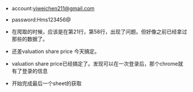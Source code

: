+ account:yiweichen211@gmail.com

+ password:Hms123456@

+ 在爬取的时候，应该是在第21行，第58行，出现了问题。但好像之前已经拿过那些的数据了。

+ 还差valuation share price 今天搞定。

+ valuation share price已经搞定了。发现可以在一次登录后，那个chrome就有了登录的信息

+ 开始完成最后一个sheet的获取
